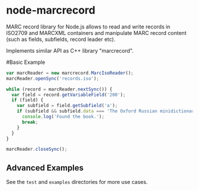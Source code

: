 node-marcrecord
===============
MARC record library for Node.js allows to read and write records in ISO2709 and MARCXML
containers and manipulate MARC record content (such as fields, subfields,
record leader etc).

Implements similar API as C++ library "marcrecord".

#Basic Example
```javascript
var marcReader = new marcrecord.MarcIsoReader();
marcReader.openSync('records.iso');

while (record = marcReader.nextSync()) {
  var field = record.getVariableField('200');
  if (field) {
    var subfield = field.getSubfield('a');
    if (subfield && subfield.data === 'The Oxford Russian minidictionary') {
      console.log('Found the book.');
      break;
    }
  }
}

marcReader.closeSync();
```

Advanced Examples
-------------
See the `test` and `examples` directories for more use cases.
